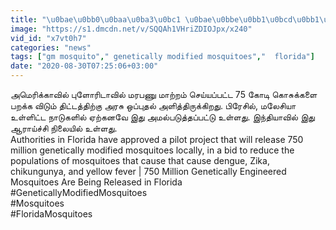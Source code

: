 ```yaml
---
title: "\u0bae\u0bb0\u0baa\u0ba3\u0bc1 \u0bae\u0bbe\u0bb1\u0bcd\u0bb1\u0bae\u0bcd \u0b9a\u0bc6\u0baf\u0bcd\u0baf\u0baa\u0bcd\u0baa\u0b9f\u0bcd\u0b9f 75 \u0b95\u0bcb\u0b9f\u0bbf \u0b95\u0bca\u0b9a\u0bc1\u0b95\u0bcd\u0b95\u0bb3\u0bcd \u0b8f\u0ba9\u0bcd? \u0b8e\u0ba4\u0bb1\u0bcd\u0b95\u0bc1? Mosquitoes Oneindia Tamil"
image: "https://s1.dmcdn.net/v/SQQAh1VHriZDIOJpx/x240"
vid_id: "x7vt0h7"
categories: "news"
tags: ["gm mosquito"," genetically modified mosquitoes","  florida"]
date: "2020-08-30T07:25:06+03:00"
---
```

அமெரிக்காவில்  புளோரிடாவில் மரபணு மாற்றம் செய்யப்பட்ட 75 கோடி கொசுக்களை பறக்க விடும் திட்டத்திற்கு அரசு ஒப்புதல் அளித்திருக்கிறது. பிரேசில், மலேசியா உள்ளிட்ட நாடுகளில் ஏற்கனவே இது அமல்படுத்தப்பட்டு உள்ளது. இந்தியாவில் இது ஆராய்ச்சி நிலையில் உள்ளது.    <br>Authorities in Florida have approved a pilot project that will release 750 million genetically modified mosquitoes locally, in a bid to reduce the populations of mosquitoes that cause that cause dengue, Zika, chikungunya, and yellow fever | 750 Million Genetically Engineered Mosquitoes Are Being Released in Florida  <br>#GeneticallyModifiedMosquitoes  <br>#Mosquitoes  <br>#FloridaMosquitoes  <br>
